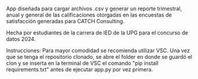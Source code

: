 App diseñada para cargar archivos .csv
y generar un reporte trimestral, anual y general
de las calificaciones otorgadas en las encuestas
de satisfacción generadas para CATCH Consulting.

Hecha por estudiantes de la carrera de IED  de la 
UPG para el concurso de datos 2024.

Instrucciones: 
Para mayor comodidad se recomienda utilizar VSC.
Una vez que se tenga el repositorio clonado, se abre el folder en donde se guardó el clon y se inserta en la terminal de VSC el comando "pip install requirements.txt" antes de ejecutar app.py por vez primera.

